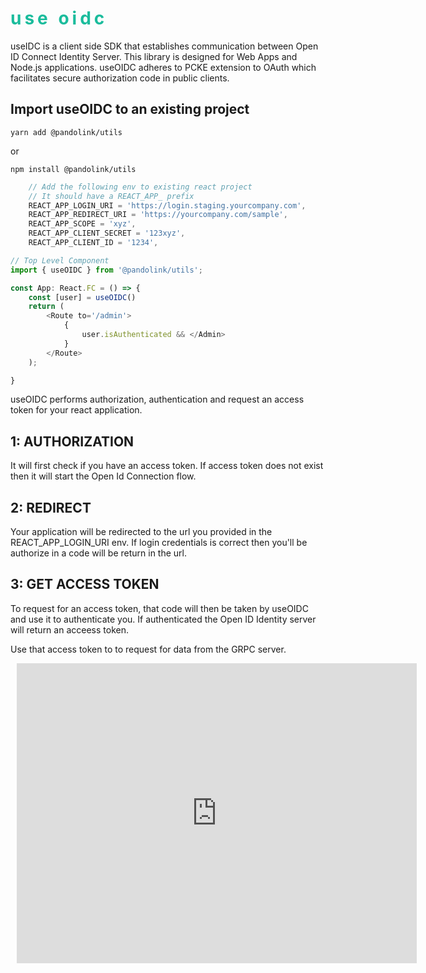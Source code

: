 # <h1 style="color: #1abc9c; font-weight: bold; letter-spacing: 5px; text-transform: lowercase;">USE OIDC</h1>

useIDC is a client side SDK that establishes communication between Open ID Connect Identity Server. This library is designed for Web Apps and Node.js applications. useOIDC adheres to PCKE extension to OAuth which facilitates secure authorization code in public clients.

## Import useOIDC to an existing project

```
yarn add @pandolink/utils
```

or

```
npm install @pandolink/utils
```

```javascript
    // Add the following env to existing react project
    // It should have a REACT_APP_ prefix
    REACT_APP_LOGIN_URI = 'https://login.staging.yourcompany.com',
    REACT_APP_REDIRECT_URI = 'https://yourcompany.com/sample',
    REACT_APP_SCOPE = 'xyz',
    REACT_APP_CLIENT_SECRET = '123xyz',
    REACT_APP_CLIENT_ID = '1234',
```

```javascript
// Top Level Component
import { useOIDC } from '@pandolink/utils';

const App: React.FC = () => {
    const [user] = useOIDC()
    return (
        <Route to='/admin'>
            {
                user.isAuthenticated && </Admin>
            }
        </Route>
    );

}
```

useOIDC performs authorization, authentication and request an access token for your react application.

## 1: AUTHORIZATION

It will first check if you have an access token.
If access token does not exist then it will start the Open Id Connection flow.

## 2: REDIRECT

Your application will be redirected to the url you provided in the REACT_APP_LOGIN_URI env. If login credentials is correct then you'll be authorize in a code will be return in the url.

## 3: GET ACCESS TOKEN

To request for an access token, that code will then be taken by useOIDC and use it to authenticate you. If authenticated the Open ID Identity server will return an acceess token.

Use that access token to to request for data from the GRPC server.

<div style="width: 640px; height: 480px; margin: 10px; position: relative;"><iframe allowfullscreen frameborder="0" style="width:640px; height:480px" src="https://lucid.app/documents/embeddedchart/46fb8887-3f64-4701-a6e6-b6d61321276e" id="4I576WooT62T"></iframe></div>
